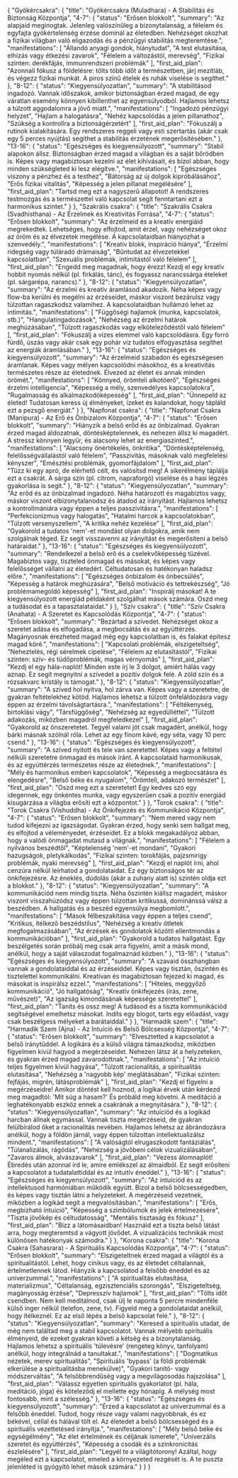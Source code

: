 {
  "Gyökércsakra": {
    "title": "Gyökércsakra (Muladhara) - A Stabilitás és Biztonság Központja",
    "4-7": {
      "status": "Erősen blokkolt",
      "summary": "Az alapjaid meginogtak. Jelenleg valószínűleg a bizonytalanság, a félelem és egyfajta gyökértelenség érzése dominál az életedben. Nehézséget okozhat a fizikai világban való eligazodás és a pénzügyi stabilitás megteremtése.",
      "manifestations": [
        "Állandó anyagi gondok, hiánytudat",
        "A test elutasítása, elhízás vagy étkezési zavarok",
        "Félelem a változástól, merevség",
        "Fizikai szinten: derékfájás, immunrendszeri problémák"
      ],
      "first_aid_plan": "Azonnali fókusz a földelésre: tölts több időt a természetben, járj mezítláb, és végezz fizikai munkát. A piros színű ételek és ruhák viselése is segíthet."
    },
    "8-12": {
      "status": "Kiegyensúlyozatlan",
      "summary": "A stabilitásod ingadozó. Vannak időszakok, amikor biztonságban érzed magad, de egy váratlan esemény könnyen kibillenthet az egyensúlyodból. Hajlamos lehetsz a túlzott aggodalomra a jövő miatt.",
      "manifestations": [
        "Ingadozó pénzügyi helyzet",
        "Hajlam a halogatásra",
        "Nehéz kapcsolódás a jelen pillanathoz",
        "Szükség a kontrollra a biztonságérzetért"
      ],
      "first_aid_plan": "Fókuszálj a rutinok kialakítására. Egy rendszeres reggeli vagy esti szertartás (akár csak egy 5 perces nyújtás) segíthet a stabilitás érzetének megerősítésében."
    },
    "13-16": {
      "status": "Egészséges és kiegyensúlyozott",
      "summary": "Stabil alapokon állsz. Biztonságban érzed magad a világban és a saját bőrödben is. Képes vagy magabiztosan kezelni az élet kihívásait, és bízol abban, hogy minden szükségleted ki lesz elégítve.",
      "manifestations": [
        "Egészséges viszony a pénzhez és a testhez",
        "Bátorság az új dolgok kipróbálásához",
        "Erős fizikai vitalitás",
        "Képesség a jelen pillanat megélésére"
      ],
      "first_aid_plan": "Tartsd meg ezt a nagyszerű állapotot! A rendszeres testmozgás és a természettel való kapcsolat segít fenntartani ezt a harmonikus szintet."
    }
  },
  "Szakrális csakra": {
    "title": "Szakrális Csakra (Svadhisthana) - Az Érzelmek és Kreativitás Forrása",
    "4-7": {
      "status": "Erősen blokkolt",
      "summary": "Az érzelmeid és a kreatív energiáid megrekedtek. Lehetséges, hogy elfojtod, amit érzel, vagy nehézséget okoz az öröm és az élvezetek megélése. A kapcsolataidban hiányozhat a szenvedély.",
      "manifestations": [
        "Kreatív blokk, inspiráció hiánya",
        "Érzelmi ridegség vagy túláradó drámaiság",
        "Bűntudat az élvezetekkel kapcsolatban",
        "Szexuális problémák, intimitástól való félelem"
      ],
      "first_aid_plan": "Engedd meg magadnak, hogy érezz! Kezdj el egy kreatív hobbit nyomás nélkül (pl. firkálás, tánc), és fogyassz narancssárga ételeket (pl. sárgarépa, narancs)."
    },
    "8-12": {
      "status": "Kiegyensúlyozatlan",
      "summary": "Az érzelmi és kreatív áramlásod akadozik. Néha képes vagy flow-ba kerülni és megélni az érzéseidet, máskor viszont bezárulsz vagy túlzottan ragaszkodsz valamihez. A kapcsolataidban hullámzó lehet az intimitás.",
      "manifestations": [
        "Függőségi hajlamok (munka, kapcsolatok, stb.)",
        "Hangulatingadozások",
        "Nehézség az érzelmi határok meghúzásában",
        "Túlzott ragaszkodás vagy elköteleződéstől való félelem"
      ],
      "first_aid_plan": "Fókuszálj a vizes elemmel való kapcsolódásra. Egy forró fürdő, úszás vagy akár csak egy pohár víz tudatos elfogyasztása segíthet az energiák áramlásában."
    },
    "13-16": {
      "status": "Egészséges és kiegyensúlyozott",
      "summary": "Az érzelmeid szabadon és egészségesen áramlanak. Képes vagy mélyen kapcsolódni másokhoz, és a kreativitás természetes része az életednek. Élvezed az életet és annak minden örömét.",
      "manifestations": [
        "Könnyed, örömteli alkotóerő",
        "Egészséges érzelmi intelligencia",
        "Képesség a mély, szenvedélyes kapcsolatokra",
        "Rugalmasság és alkalmazkodóképesség"
      ],
      "first_aid_plan": "Ünnepeld az életed! Tudatosan keress új élményeket, ízeket és kalandokat, hogy tápláld ezt a pezsgő energiát."
    }
  },
  "Napfonat csakra": {
    "title": "Napfonat Csakra (Manipura) - Az Erő és Önbizalom Központja",
    "4-7": {
      "status": "Erősen blokkolt",
      "summary": "Hiányzik a belső erőd és az önbizalmad. Gyakran érzed magad áldozatnak, döntésképtelennek, és nehezen állsz ki magadért. A stressz könnyen legyűr, és alacsony lehet az energiaszinted.",
      "manifestations": [
        "Alacsony önértékelés, önkritika",
        "Döntésképtelenség, felelősségvállalástól való félelem",
        "Passzivitás, másoknak való megfelelési kényszer",
        "Emésztési problémák, gyomorfájdalom"
      ],
      "first_aid_plan": "Tűzz ki egy apró, de elérhető célt, és valósítsd meg! A sikerélmény táplálja ezt a csakrát. A sárga szín (pl. citrom, napraforgó) viselése és a hasi légzés gyakorlása is segít."
    },
    "8-12": {
      "status": "Kiegyensúlyozatlan",
      "summary": "Az erőd és az önbizalmad ingadozó. Néha határozott és magabiztos vagy, máskor viszont elbizonytalanodsz és átadod az irányítást. Hajlamos lehetsz a kontrollmániára vagy éppen a teljes passzivitásra.",
      "manifestations": [
        "Perfekcionizmus vagy halogatás",
        "Hatalmi harcok a kapcsolatokban",
        "Túlzott versenyszellem",
        "A kritika nehéz kezelése"
      ],
      "first_aid_plan": "Gyakorold a tudatos 'nem'-et mondást olyan dolgokra, amik nem szolgálnak téged. Ez segít visszavenni az irányítást és megerősíteni a belső határaidat."
    },
    "13-16": {
      "status": "Egészséges és kiegyensúlyozott",
      "summary": "Rendelkezel a belső erő és a cselekvőképesség tüzével. Magabiztos vagy, tiszteled önmagad és másokat, és képes vagy felelősséget vállalni az életedért. Céltudatosan és hatékonyan haladsz előre.",
      "manifestations": [
        "Egészséges önbizalom és önbecsülés",
        "Képesség a határok meghúzására",
        "Belső motiváció és tettrekészség",
        "Jó problémamegoldó képesség"
      ],
      "first_aid_plan": "Inspirálj másokat! A te kiegyensúlyozott energiád példaként szolgálhat mások számára. Oszd meg a tudásodat és a tapasztalataidat."
    }
  },
  "Szív csakra": {
    "title": "Szív Csakra (Anahata) - A Szeretet és Kapcsolódás Központja",
    "4-7": {
      "status": "Erősen blokkolt",
      "summary": "Bezártad a szívedet. Nehézséget okoz a szeretet adása és elfogadása, a megbocsátás és az együttérzés. Magányosnak érezheted magad még egy kapcsolatban is, és falakat építesz magad köré.",
      "manifestations": [
        "Kapcsolati problémák, elszigeteltség",
        "Neheztelés, régi sérelmek cipelése",
        "Félelem az elutasítástól",
        "Fizikai szinten: szív- és tüdőproblémák, magas vérnyomás"
      ],
      "first_aid_plan": "Kezdj el egy hála-naplót! Minden este írj le 3 dolgot, amiért hálás vagy aznap. Ez segít megnyitni a szívedet a pozitív dolgok felé. A zöld szín és a rózsakvarc kristály is támogat."
    },
    "8-12": {
      "status": "Kiegyensúlyozatlan",
      "summary": "A szíved hol nyitva, hol zárva van. Képes vagy a szeretetre, de gyakran feltételekhez kötöd. Hajlamos lehetsz a túlzott önfeláldozásra vagy éppen az érzelmi távolságtartásra.",
      "manifestations": [
        "Féltékenység, birtoklási vágy",
        "Társfüggőség",
        "Nehézség az egyedülléttel",
        "Túlzott adakozás, miközben magadról megfeledkezel"
      ],
      "first_aid_plan": "Gyakorold az önszeretetet. Tegyél valami jót csak magadért, anélkül, hogy bárki másnak szólnál róla. Lehet az egy finom kávé, egy séta, vagy 10 perc csend."
    },
    "13-16": {
      "status": "Egészséges és kiegyensúlyozott",
      "summary": "A szíved nyitott és tele van szeretettel. Képes vagy a feltétel nélküli szeretetre önmagad és mások iránt. A kapcsolataid harmonikusak, és az együttérzés természetes része az életednek.",
      "manifestations": [
        "Mély és harmonikus emberi kapcsolatok",
        "Képesség a megbocsátásra és elengedésre",
        "Belső béke és nyugalom",
        "Örömteli, adakozó természet"
      ],
      "first_aid_plan": "Oszd meg ezt a szeretetet! Egy kedves szó egy idegennek, egy önkéntes munka, vagy egyszerűen csak a pozitív energiád kisugárzása a világba erősíti ezt a központot."
    }
  },
  "Torok csakra": {
    "title": "Torok Csakra (Vishuddha) - Az Önkifejezés és Kommunikáció Központja",
    "4-7": {
      "status": "Erősen blokkolt",
      "summary": "Nem mered vagy nem tudod kifejezni az igazságodat. Gyakran érzed, hogy senki sem hallgat meg, és elfojtod a véleményedet, érzéseidet. Ez a blokk megakadályoz abban, hogy a valódi önmagadat mutasd a világnak.",
      "manifestations": [
        "Félelem a nyilvános beszédtől",
        "Képtelenség 'nem'-et mondani",
        "Gyakori hazugságok, pletykálkodás",
        "Fizikai szinten: torokfájás, pajzsmirigy problémák, nyaki merevség"
      ],
      "first_aid_plan": "Kezdj el naplót írni, ahol cenzúra nélkül leírhatod a gondolataidat. Ez egy biztonságos tér az önkifejezésre. Az éneklés, dúdolás (akár a zuhany alatt is) szintén oldja ezt a blokkot."
    },
    "8-12": {
      "status": "Kiegyensúlyozatlan",
      "summary": "A kommunikációd nem mindig tiszta. Néha őszintén kiállsz magadért, máskor viszont visszahúzódsz vagy éppen túlzottan kritikussá, dominánssá válsz a beszédben. A hallgatás és a beszéd egyensúlya megbomlott.",
      "manifestations": [
        "Mások félbeszakítása vagy éppen a teljes csend",
        "Kritikus, ítélkező beszédstílus",
        "Nehézség a kreatív ötletek megfogalmazásában",
        "Az érzések és gondolatok közötti ellentmondás a kommunikációban"
      ],
      "first_aid_plan": "Gyakorold a tudatos hallgatást. Egy beszélgetés során próbálj meg csak arra figyelni, amit a másik mond, anélkül, hogy a saját válaszodat fogalmaznád közben."
    },
    "13-16": {
      "status": "Egészséges és kiegyensúlyozott",
      "summary": "A szavaid összhangban vannak a gondolataiddal és az érzéseiddel. Képes vagy tisztán, őszintén és tisztelettel kommunikálni. Kreatívan és magabiztosan fejezed ki magad, és másokat is inspirálsz ezzel.",
      "manifestations": [
        "Hiteles, meggyőző kommunikáció",
        "Jó hallgatóság",
        "Kreatív önkifejezés (írás, zene, művészet)",
        "Az igazság kimondásának képessége szeretettel"
      ],
      "first_aid_plan": "Taníts és ossz meg! A tudásod és a tiszta kommunikációd segítségével emelhetsz másokat. Indíts egy blogot, tarts egy előadást, vagy csak beszélgess mélyeket a barátaiddal."
    }
  },
  "Harmadik szem": {
    "title": "Harmadik Szem (Ajna) - Az Intuíció és Belső Bölcsesség Központja",
    "4-7": {
      "status": "Erősen blokkolt",
      "summary": "Elvesztetted a kapcsolatot a belső iránytűddel. A logikára és a külső világra támaszkodsz, miközben figyelmen kívül hagyod a megérzéseidet. Nehezen látsz át a helyzeteken, és gyakran érzed magad zavarodottnak.",
      "manifestations": [
        "Az intuíció teljes figyelmen kívül hagyása",
        "Túlzott racionalitás, a spiritualitás elutasítása",
        "Nehézség a 'nagyobb kép' meglátásában",
        "Fizikai szinten: fejfájás, migrén, látásproblémák"
      ],
      "first_aid_plan": "Kezdj el figyelni a megérzéseidre! Amikor döntést kell hoznod, a logikai érvek után kérdezd meg magadtól: 'Mit súg a hasam?' És próbáld meg követni. A meditáció a leghatékonyabb eszköz ennek a csakrának a megnyitására."
    },
    "8-12": {
      "status": "Kiegyensúlyozatlan",
      "summary": "Az intuíciód és a logikád harcban állnak egymással. Vannak tiszta megérzéseid, de gyakran felülbírálod őket a racionalitás nevében. Hajlamos lehetsz az ábrándozásra anélkül, hogy a földön járnál, vagy éppen túlzottan intellektualizálsz mindent.",
      "manifestations": [
        "A valóságtól elrugaszkodott fantáziálás",
        "Túlanalizálás, rágódás",
        "Nehézség a jövőbeni célok vizualizálásában",
        "Zavaros álmok, alvászavarok"
      ],
      "first_aid_plan": "Vezess álomnaplót! Ébredés után azonnal írd le, amire emlékszel az álmaidból. Ez segít erősíteni a kapcsolatot a tudatalattiddal és az intuitív éneddel."
    },
    "13-16": {
      "status": "Egészséges és kiegyensúlyozott",
      "summary": "Az intuíciód és az intellektusod harmóniában működik együtt. Bízol a belső bölcsességedben, és képes vagy tisztán látni a helyzeteket. A megérzéseid vezetnek, miközben a logikád segít a megvalósításban.",
      "manifestations": [
        "Erős, megbízható intuíció",
        "Képesség a szimbólumok és jelek értelmezésére",
        "Tiszta jövőkép és céltudatosság",
        "Mentális tisztaság és fókusz"
      ],
      "first_aid_plan": "Bízz a látomásaidban! Használd ezt a tiszta belső látást arra, hogy megteremtsd a vágyott jövődet. A vizualizációs technikák most különösen hatékonyak számodra."
    }
  },
  "Korona csakra": {
    "title": "Korona Csakra (Sahasrara) - A Spirituális Kapcsolódás Központja",
    "4-7": {
      "status": "Erősen blokkolt",
      "summary": "Elszigeteltnek érzed magad a világtól és a spiritualitástól. Lehet, hogy cinikus vagy, és az életedet céltalannak, értelmetlennek látod. Hiányzik a kapcsolatod a felsőbb éneddel és az univerzummal.",
      "manifestations": [
        "A spiritualitás elutasítása, materializmus",
        "Céltalanság, egzisztenciális szorongás",
        "Elszigeteltség, magányosság érzése",
        "Depresszív hajlamok"
      ],
      "first_aid_plan": "Tölts időt csendben. Nem kell meditálnod, csak ülj le naponta 5 percre mindenféle külső inger nélkül (telefon, zene, tv). Figyeld meg a gondolataidat anélkül, hogy ítélkeznél. Ez az első lépés a belső kapcsolat felé."
    },
    "8-12": {
      "status": "Kiegyensúlyozatlan",
      "summary": "Keresed a spirituális utadat, de még nem találtad meg a stabil kapcsolatot. Vannak mélyebb spirituális élményeid, de ezeket gyakran követi a kétség és a bizonytalanság. Hajlamos lehetsz a spirituális 'túlevésre' (rengeteg könyv, tanfolyam) anélkül, hogy integrálnád a tanultakat.",
      "manifestations": [
        "Dogmatikus nézetek, merev spiritualitás",
        "Spirituális 'bypass' (a földi problémák elkerülése a spiritualitásba menekülve)",
        "Gyakori tanító- vagy módszerváltás",
        "A felsőbbrendűség vagy a megvilágosodás hajszolása"
      ],
      "first_aid_plan": "Válassz egyetlen spirituális gyakorlatot (pl. hála, meditáció, jóga) és köteleződj el mellette egy hónapig. A mélység most fontosabb, mint a szélesség."
    },
    "13-16": {
      "status": "Egészséges és kiegyensúlyozott",
      "summary": "Érzed a kapcsolatot az univerzummal és a felsőbb éneddel. Tudod, hogy része vagy valami nagyobbnak, és ez békével, céllal és hálával tölt el. Az életedet a belső bölcsességed és a spirituális vezettetésed irányítja.",
      "manifestations": [
        "Mély belső béke és egységélmény",
        "Az élet értelmének és céljának ismerete",
        "Univerzális szeretet és együttérzés",
        "Képesség a csodák és a szinkronicitás észlelésére"
      ],
      "first_aid_plan": "Legyél te a világítótorony! Azáltal, hogy megéled ezt a kapcsolatot, emeled a környezeted rezgését is. A te puszta jelenléted is gyógyító lehet mások számára."
    }
  }
}
